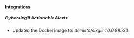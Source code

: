 #### Integrations
##### Cybersixgill Actionable Alerts
- Updated the Docker image to: *demisto/sixgill:1.0.0.88533*.
